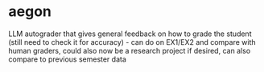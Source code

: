 # aegon

LLM autograder that gives general feedback on how to grade the student (still need to check it for accuracy) - can do on EX1/EX2 and compare with human graders, could also now be a research project if desired, can also compare to previous semester data
